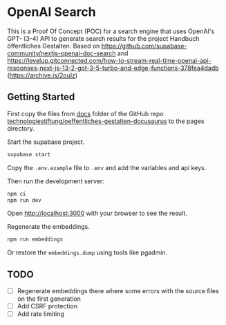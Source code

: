 # OpenAI Search

This is a Proof Of Concept (POC) for a search engine that uses OpenAI's GPT- (3-4) API to generate search results for the project Handbuch öffentliches Gestalten. Based on https://github.com/supabase-community/nextjs-openai-doc-search and https://levelup.gitconnected.com/how-to-stream-real-time-openai-api-responses-next-js-13-2-gpt-3-5-turbo-and-edge-functions-378fea4dadb (https://archive.is/2ouIz)

## Getting Started

First copy the files from [docs](https://github.com/technologiestiftung/oeffentliches-gestalten-docusaurus/tree/main/docs) folder of the GitHub repo [technologiestiftung/oeffentliches-gestalten-docusaurus](https://github.com/technologiestiftung/oeffentliches-gestalten-docusaurus) to the pages directory.

Start the supabase project.

```bash
supabase start
```

Copy the `.env.example` file to `.env` and add the variables and api keys.

Then run the development server:

```bash
npm ci
npm run dev

```

Open [http://localhost:3000](http://localhost:3000) with your browser to see the result.

Regenerate the embeddings.

```bash
npm run embeddings
```

Or restore the `embeddings.dump` using tools like pgadmin.

## TODO

- [ ] Regenerate embeddings there where some errors with the source files on the first generation
- [ ] Add CSRF protection
- [ ] Add rate limiting

